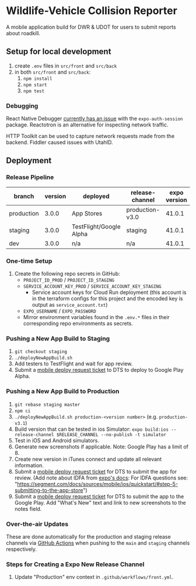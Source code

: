 # Wildlife-Vehicle Collision Reporter

A mobile application build for DWR & UDOT for users to submit reports about roadkill.

## Setup for local development

1. create `.env` files in `src/front` and `src/back`
1. in both `src/front` and `src/back`:
   1. `npm install`
   1. `npm start`
   1. `npm test`

### Debugging

React Native Debugger [currently has an issue](https://github.com/expo/expo/pull/10298) with the `expo-auth-session` package. Reactotron is an alternative for inspecting network traffic.

HTTP Toolkit can be used to capture network requests made from the backend. Fiddler caused issues with UtahID.

## Deployment

### Release Pipeline

| branch     | version | deployed                | release-channel | expo version |
| ---------- | ------- | ----------------------- | --------------- | ------------ |
| production | 3.0.0   | App Stores              | production-v3.0 | 41.0.1       |
| staging    | 3.0.0   | TestFlight/Google Alpha | staging         | 41.0.1       |
| dev        | 3.0.0   | n/a                     | n/a             | 41.0.1       |

### One-time Setup

1. Create the following repo secrets in GitHub:
   - `PROJECT_ID_PROD` / `PROJECT_ID_STAGING`
   - `SERVICE_ACCOUNT_KEY_PROD` / `SERVICE_ACCOUNT_KEY_STAGING`
     - Service account keys for Cloud Run deployment (this account is in the terraform configs for this project and the encoded key is output as `service_account.txt`)
   - `EXPO_USERNAME` / `EXPO_PASSWORD`
   - Mirror environment variables found in the `.env.*` files in their corresponding repo environments as secrets.

### Pushing a New App Build to Staging

1. `git checkout staging`
1. `./deployNewAppBuild.sh`
1. Add testers to TestFlight and wait for app review.
1. Submit a [mobile deploy request ticket](https://utah.service-now.com/nav_to.do?uri=%2Fcom.glideapp.servicecatalog_cat_item_view.do%3Fv%3D1%26sysparm_id%3D360c377f13bcb640d6017e276144b056%26sysparm_link_parent%3D0b596c5c1321a240abab7e776144b056%26sysparm_catalog%3De0d08b13c3330100c8b837659bba8fb4%26sysparm_catalog_view%3Dcatalog_default) to DTS to deploy to Google Play Alpha.

### Pushing a New App Build to Production

1. `git rebase staging master`
1. `npm ci`
1. `./deployNewAppBuild.sh production-<version number>` (e.g. `production-v3.1`)
1. Build version that can be tested in ios Simulator: `expo build:ios --release-channel $RELEASE_CHANNEL --no-publish -t simulator`
1. Test in iOS and Android simulators.
1. Generate new screenshots if applicable. Note: Google Play has a limit of 8.
1. Create new version in iTunes connect and update all relevant information.
1. Submit a [mobile deploy request ticket](https://utah.service-now.com/nav_to.do?uri=%2Fcom.glideapp.servicecatalog_cat_item_view.do%3Fv%3D1%26sysparm_id%3D360c377f13bcb640d6017e276144b056%26sysparm_link_parent%3D0b596c5c1321a240abab7e776144b056%26sysparm_catalog%3De0d08b13c3330100c8b837659bba8fb4%26sysparm_catalog_view%3Dcatalog_default) for DTS to submit the app for review. (Add note about IDFA from [expo's docs](https://docs.expo.io/versions/latest/distribution/app-stores/#ios-specific-guidelines): For IDFA questions see: "https://segment.com/docs/sources/mobile/ios/quickstart/#step-5-submitting-to-the-app-store")
1. Submit a [mobile deploy request ticket](https://utah.service-now.com/nav_to.do?uri=%2Fcom.glideapp.servicecatalog_cat_item_view.do%3Fv%3D1%26sysparm_id%3D360c377f13bcb640d6017e276144b056%26sysparm_link_parent%3D0b596c5c1321a240abab7e776144b056%26sysparm_catalog%3De0d08b13c3330100c8b837659bba8fb4%26sysparm_catalog_view%3Dcatalog_default) for DTS to submit the app to the Google Play. Add "What's New" text and link to new screenshots to the notes field.

### Over-the-air Updates

These are done automatically for the production and staging release channels via [GitHub Actions](.github/workflows/front.yml) when pushing to the `main` and `staging` channels respectively.

### Steps for Creating a Expo New Release Channel

1. Update "Production" env context in `.github/workflows/front.yml`.
